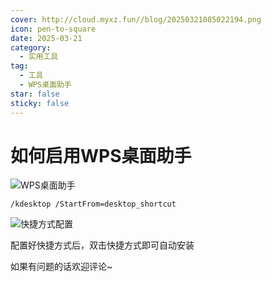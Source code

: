 ```yaml
---
cover: http://cloud.myxz.fun//blog/20250321085022194.png
icon: pen-to-square
date: 2025-03-21
category:
  - 实用工具
tag:
  - 工具
  - WPS桌面助手
star: false
sticky: false
---
```


# 如何启用WPS桌面助手

![WPS桌面助手](http://cloud.myxz.fun//blog/20250321085022194.png)

```Plain
/kdesktop /StartFrom=desktop_shortcut
```

![快捷方式配置](http://cloud.myxz.fun//blog/20250321084851529.png)

配置好快捷方式后，双击快捷方式即可自动安装



如果有问题的话欢迎评论~
